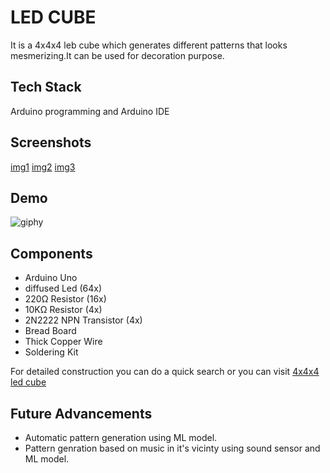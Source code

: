 
# LED CUBE

It is a 4x4x4 leb cube which generates different patterns that looks mesmerizing.It can be used for decoration purpose.


## Tech Stack

Arduino programming and Arduino IDE

  
## Screenshots

[img1](./Images/img1.png)
[img2](./Images/img2.png)
[img3](./Images/img3.png)


 

  
## Demo

![giphy](https://media.giphy.com/media/GwBVokME2bL0ttK6wG/giphy.gif)

  
## Components

 - Arduino Uno
 - diffused Led (64x)
 - 220Ω Resistor (16x)
 - 10KΩ Resistor (4x)
 - 2N2222 NPN Transistor (4x)
 - Bread Board
 - Thick Copper Wire
 - Soldering Kit

For detailed construction you can do a quick search or you can visit [4x4x4 led cube](https://www.instructables.com/How-To-Write-Your-Own-LED-Cube-Show-For-Arduino/)
  
## Future Advancements

- Automatic pattern generation using ML model.
- Pattern genration based on music in it's vicinty using sound sensor and ML model.

  
